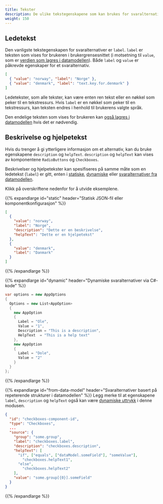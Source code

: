 ```yaml
---
title: Tekster
description: De ulike tekstegenskapene som kan brukes for svaralternativer
weight: 150
---
```


## Ledetekst

Den vanligste tekstegenskapen for svaralternativer er `label`. `label` er teksten som vises for brukeren i
brukergrensesnittet (i motsetning til `value`, som er [verdien som lagres i datamodellen](../data-binding)).
Både `label` og `value` er påkrevde egenskaper for et svaralternativ.

```json
[
  { "value": "norway", "label": "Norge" },
  { "value": "denmark", "label": "text.key.for.denmark" }
]
```

Ledetekster, som alle tekster, kan være enten ren tekst eller en nøkkel som peker til en tekstressurs. Hvis
`label` er en nøkkel som peker til en tekstressurs, kan teksten endres i henhold til brukerens valgte språk.

Den endelige teksten som vises for brukeren kan [også lagres i datamodellen](../data-binding/#lagring-av-ledetekst--visningsverdi) hvis
det er nødvendig.

## Beskrivelse og hjelpetekst

Hvis du trenger å gi ytterligere informasjon om et alternativ, kan du bruke egenskapene `description` og `helpText`.
`description` og `helpText` kan vises av komponentene `RadioButtons` og `Checkboxes`.

Beskrivelser og hjelpetekster kan spesifiseres på samme måte som en ledetekst (`label`) er gitt, enten i
[statiske](../../sources/static), [dynamiske](../../sources/dynamic) eller
[svaralternativer fra datamodellen](../../sources/from-data-model).

Klikk på overskriftene nedenfor for å utvide eksemplene.

{{% expandlarge id="static" header="Statisk JSON-fil eller komponentkonfigurasjon" %}}
```json
[
  {
    "value": "norway",
    "label": "Norge",
    "description": "Dette er en beskrivelse",
    "helpText": "Dette er en hjelpetekst"
  },
  {
    "value": "denmark",
    "label": "Danmark"
  }
]
```
{{% /expandlarge %}}

{{% expandlarge id="dynamic" header="Dynamiske svaralternativer via C#-kode" %}}
```cs
var options = new AppOptions
{
  Options = new List<AppOption>
  {
    new AppOption
    {
      Label = "Ole",
      Value = "1",
      Description = "This is a description",
      HelpText  = "This is a help text"
    },
    new AppOption
    {
      Label = "Dole",
      Value = "2"
    }
  }
};
```
{{% /expandlarge %}}

{{% expandlarge id="from-data-model" header="Svaralternativer basert på repeterende strukturer i datamodellen" %}}
Legg merke til at egenskapene `label`, `description` og `helpText` også kan være [dynamiske uttrykk](../../../dynamics)
i denne modusen.

```json
{
  "id": "checkboxes-component-id",
  "type": "Checkboxes",
  ...
  "source": {
    "group": "some.group",
    "label": "checkboxes.label",
    "description": "checkboxes.description",
    "helpText": [
      "if", ["equals", ["dataModel.someField"], "someValue"],
        "checkboxes.helpText1",
      "else",
        "checkboxes.helpText2"
    ],
    "value": "some.group[{0}].someField"
  }
}
```
{{% /expandlarge %}}